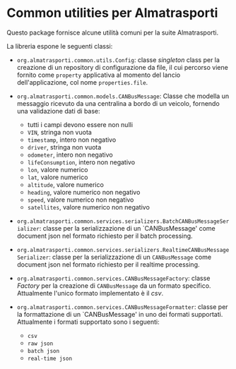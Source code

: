 # Common utilities per Almatrasporti

Questo package fornisce alcune utilità comuni per la suite Almatrasporti.

La libreria espone le seguenti classi:

- `org.almatrasporti.common.utils.Config`: classe _singleton_ class per la creazione di un repository di configurazione
da file, il cui percorso viene fornito come `property` applicativa al momento del lancio dell'applicazione, col nome 
`properties.file`.  


- `org.almatrasporti.common.models.CANBusMessage`: Classe che modella un messaggio ricevuto da una centralina a bordo di
un veicolo, fornendo una validazione dati di base:
  - tutti i campi devono essere non nulli
  - `VIN`, stringa non vuota
  - `timestamp`, intero non negativo
  - `driver`, stringa non vuota
  - `odometer`, intero non negativo
  - `lifeConsumption`, intero non negativo
  - `lon`, valore numerico
  - `lat`, valore numerico
  - `altitude`, valore numerico
  - `heading`, valore numerico non negativo
  - `speed`, valore numerico non negativo
  - `satellites`, valore numerico non negativo
  
  
- `org.almatrasporti.common.services.serializers.BatchCANBusMessageSerializer`: classe per la serializzazione di un
 `CANBusMessage' come document json nel formato richiesto per il batch processing.
 
 
- `org.almatrasporti.common.services.serializers.RealtimeCANBusMessageSerializer`: classe per la serializzazione di un
 `CANBusMessage` come document json nel formato richiesto per il realtime processing.
 
 
- `org.almatrasporti.common.services.CANBusMessageFactory`: classe _Factory_ per la creazione di `CANBusMessage` da un 
formato specifico. Attualmente l'unico formato implementato è il _csv_.


- `org.almatrasporti.common.services.CANBusMessageFormatter`: classe per la formattazione di un `CANBusMessage' in uno 
dei formati supportati. Attualmente i formati supportato sono i seguenti:
  - `csv`
  - `raw json`
  - `batch json`
  - `real-time json`


